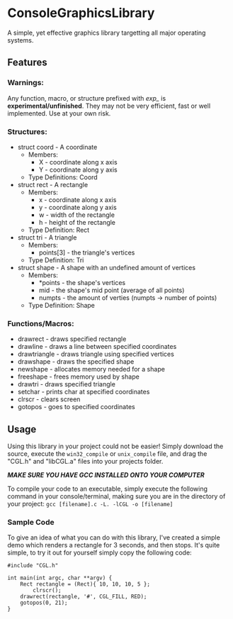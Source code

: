 # ConsoleGraphicsLibrary

A simple, yet effective graphics library targetting all major operating systems.

## Features

### Warnings: 
Any function, macro, or structure prefixed with _exp\__ is **experimental/unfinished**. They may not be very efficient, fast or well implemented. Use at your own risk.

### Structures:
* struct coord - A coordinate
  * Members: 
    * X - coordinate along x axis
    * Y - coordinate along y axis
  * Type Definitions: Coord
* struct rect - A rectangle
  * Members: 
    * x - coordinate along x axis
    * y - coordinate along y axis
    * w - width of the rectangle
    * h - height of the rectangle 
  * Type Definition: Rect
* struct tri - A triangle
  * Members: 
    * points[3] - the triangle's vertices
  * Type Definition: Tri
* struct shape - A shape with an undefined amount of vertices
  * Members:
    * \*points - the shape's vertices
    * mid - the shape's mid point (average of all points)
    * numpts - the amount of verties (numpts -> number of points)  
  * Type Definition: Shape
 
### Functions/Macros:
* drawrect - draws specified rectangle
* drawline - draws a line between specified coordinates
* drawtriangle - draws triangle using specified vertices
* drawshape - draws the specified shape
* newshape - allocates memory needed for a shape
* freeshape - frees memory used by shape
* drawtri - draws specified triangle
* setchar - prints char at specified coordinates
* clrscr - clears screen
* gotopos - goes to specified coordinates

## Usage

Using this library in your project could not be easier! Simply download the source, execute the `win32_compile` or `unix_compile` file, and drag the "CGL.h" and "libCGL.a" files into your projects folder.

***MAKE SURE YOU HAVE GCC INSTALLED ONTO YOUR COMPUTER***

To compile your code to an executable, simply execute the following command in your console/terminal, making sure you are in the directory of your project:
`gcc [filename].c -L. -lCGL -o [filename]`

### Sample Code
To give an idea of what you can do with this library, I've created a simple demo which renders a rectangle for 3 seconds, and then stops. It's quite simple, to try it out for yourself simply copy the following code:

```
#include "CGL.h"

int main(int argc, char **argv) {
	Rect rectangle = (Rect){ 10, 10, 10, 5 };
        clrscr();
	drawrect(rectangle, '#', CGL_FILL, RED);
	gotopos(0, 21);
}
```
